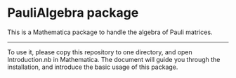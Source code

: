 PauliAlgebra package
=====
This is a Mathematica package to handle the algebra of Pauli matrices.

-----
To use it, please copy this repository to one directory, and open Introduction.nb in Mathematica. The document will guide you through the installation, and introduce the basic usage of this package.

